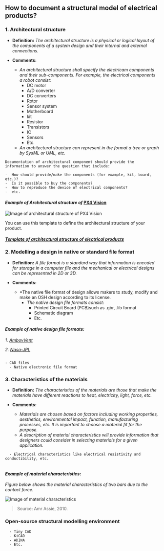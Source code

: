 ## **How to document a structural model of electrical products?**

 ### **1. Architectural structure**

- **Definition:** *The architectural structure is a physical or logical layout of the components of a system design and their internal and external connections.*

- **Comments:**

   - *An architectural structure shall specify the electricam components and their sub-components. For example, the electrical components a robot consist:*
     * DC motor
     * A/D converter
     * DC converters  
     * Rotor
     * Sensor system
     * Motherboard
     * kit
     * Resistor
     * Transistors
     * IC
     * Sensors
     * Etc.
  - *An architectural structure can represent in the format a tree or graph by SysML or UML, etc.*  

 ```
Documentation of architectural component should provide the information to answer the question that include:
 
 -  How should provide/make the components (for example, kit, board, etc.)?  
 -  Is it possible to buy the components?  
 -  How to reproduce the device of electrical components?
 -  etc. 
  ```

#### *Example of Architectural structure of* [PX4 Vision](https://wikifactory.com/+holybro/px4-vision) 

![Image of architectural structure of PX4 Vision](https://github.com/OPEN-NEXT/wp2.3_template/blob/main/Sources/Images/Architecture%20of%20electrical%20structural%20model.jpg)

You can use this template to define the architectural structure of your product.

#### *[Template of architectural structure of electrical products ](https://app.diagrams.net/#G1oI6ne1JC-2uzSOeJaEgVNyJSjEN41-Xh)*




### **2. Modelling a design in native or standard file format**

- **Definition:** *A file format is a standard way that information is encoded for storage in a computer file and the mechanical or electrical designs can be represented in 2D or 3D.*

- **Comments:**

  - *The native file format of design allows makers to study, modify and make an OSH design according to its license. 
    - *The native design file formats consist:* 
       * Printed Circuit Board (PCB)such as .gbr, .lib format 
       * Schematic diagram 
       * Etc.
  

#### *Example of native design file formats:* 

*1. [AmbovVent](https://github.com/AmboVent-1690-108/AmboVent/tree/master/1-Electronics)*

*2. [Nasa-JPL](https://github.com/nasa-jpl/open-source-rover/tree/master/electrical/pcb/arduino_uno_sheild/gerbers/rev_b)*


  ```
  
  - CAD files
    - Native electronic file format
 
  ```

### **3. Characteristics of the materials**

- **Definition:** *The characteristics of the materials are those that make the materials have different reactions to heat, electricity, light, force, etc.* 

- **Comments:**

  - *Materials are chosen based on factors including working properties, aesthetics, environmental impact, function, manufacturing processes, etc. It is important to choose a material fit for the purpose.*
  - *A description of material characteristics will provide information that designers could consider in selecting materials for a given application.*

```
  - Electrical characteristics like electrical resistivity and conductibility, etc.
 
  ```
  
  #### *Example of material characteristics*:
  
*Figure below shows the material characteristics of two bars due to the contact force.*

![Image of material characteristics](https://github.com/OPEN-NEXT/wp2.3_template/blob/main/Sources/Images/Material%20characteristics.jpg)

> Source: Amr Assie, 2010.
  
  ### **Open-source structural modelling environment**

```
  - Tiny CAD
  - KiCAD
  - ADINA
  - Etc.
  ```
